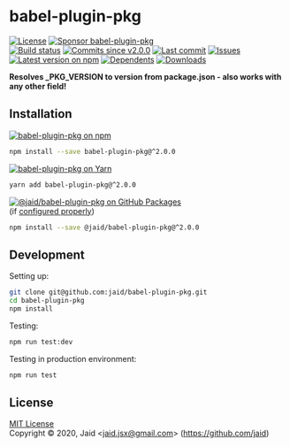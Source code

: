 # babel-plugin-pkg


<a href="https://raw.githubusercontent.com/jaid/babel-plugin-pkg/master/license.txt"><img src="https://img.shields.io/github/license/jaid/babel-plugin-pkg?style=flat-square" alt="License"/></a> <a href="https://github.com/sponsors/jaid"><img src="https://img.shields.io/badge/<3-Sponsor-FF45F1?style=flat-square" alt="Sponsor babel-plugin-pkg"/></a>  
<a href="https://actions-badge.atrox.dev/jaid/babel-plugin-pkg/goto"><img src="https://img.shields.io/endpoint.svg?style=flat-square&url=https%3A%2F%2Factions-badge.atrox.dev%2Fjaid%2Fbabel-plugin-pkg%2Fbadge" alt="Build status"/></a> <a href="https://github.com/jaid/babel-plugin-pkg/commits"><img src="https://img.shields.io/github/commits-since/jaid/babel-plugin-pkg/v2.0.0?style=flat-square&logo=github" alt="Commits since v2.0.0"/></a> <a href="https://github.com/jaid/babel-plugin-pkg/commits"><img src="https://img.shields.io/github/last-commit/jaid/babel-plugin-pkg?style=flat-square&logo=github" alt="Last commit"/></a> <a href="https://github.com/jaid/babel-plugin-pkg/issues"><img src="https://img.shields.io/github/issues/jaid/babel-plugin-pkg?style=flat-square&logo=github" alt="Issues"/></a>  
<a href="https://npmjs.com/package/babel-plugin-pkg"><img src="https://img.shields.io/npm/v/babel-plugin-pkg?style=flat-square&logo=npm&label=latest%20version" alt="Latest version on npm"/></a> <a href="https://github.com/jaid/babel-plugin-pkg/network/dependents"><img src="https://img.shields.io/librariesio/dependents/npm/babel-plugin-pkg?style=flat-square&logo=npm" alt="Dependents"/></a> <a href="https://npmjs.com/package/babel-plugin-pkg"><img src="https://img.shields.io/npm/dm/babel-plugin-pkg?style=flat-square&logo=npm" alt="Downloads"/></a>

**Resolves _PKG_VERSION to version from package.json - also works with any other field!**





## Installation

<a href="https://npmjs.com/package/babel-plugin-pkg"><img src="https://img.shields.io/badge/npm-babel--plugin--pkg-C23039?style=flat-square&logo=npm" alt="babel-plugin-pkg on npm"/></a>

```bash
npm install --save babel-plugin-pkg@^2.0.0
```

<a href="https://yarnpkg.com/package/babel-plugin-pkg"><img src="https://img.shields.io/badge/Yarn-babel--plugin--pkg-2F8CB7?style=flat-square&logo=yarn&logoColor=white" alt="babel-plugin-pkg on Yarn"/></a>

```bash
yarn add babel-plugin-pkg@^2.0.0
```

<a href="https://github.com/jaid/babel-plugin-pkg/packages"><img src="https://img.shields.io/badge/GitHub Packages-@jaid/babel--plugin--pkg-24282e?style=flat-square&logo=github" alt="@jaid/babel-plugin-pkg on GitHub Packages"/></a>  
(if [configured properly](https://help.github.com/en/github/managing-packages-with-github-packages/configuring-npm-for-use-with-github-packages))

```bash
npm install --save @jaid/babel-plugin-pkg@^2.0.0
```





















## Development



Setting up:
```bash
git clone git@github.com:jaid/babel-plugin-pkg.git
cd babel-plugin-pkg
npm install
```
Testing:
```bash
npm run test:dev
```
Testing in production environment:
```bash
npm run test
```


## License
[MIT License](https://raw.githubusercontent.com/jaid/babel-plugin-pkg/master/license.txt)  
Copyright © 2020, Jaid \<jaid.jsx@gmail.com> (https://github.com/jaid)
